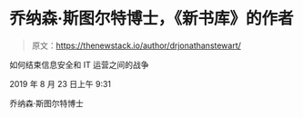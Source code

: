 # 乔纳森·斯图尔特博士，《新书库》的作者

> 原文：<https://thenewstack.io/author/drjonathanstewart/>

如何结束信息安全和 IT 运营之间的战争

2019 年 8 月 23 日上午 9:31

乔纳森·斯图尔特博士
